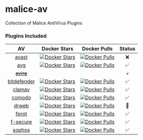 malice-av
=========

Collection of Malice AntiVirus Plugins

### Plugins Included

|                                           AV                                           |                                                         Docker Stars                                                        |                                                         Docker Pulls                                                        |       Status       |
|:--------------------------------------------------------------------------------------:|:---------------------------------------------------------------------------------------------------------------------------:|:---------------------------------------------------------------------------------------------------------------------------:|:------------------:|
| [avast](https://github.com/maliceio/malice-av/blob/master/avast/README.md)             |       [![Docker Stars](https://img.shields.io/docker/stars/malice/avast.svg)](https://hub.docker.com/r/malice/avast/)       |       [![Docker Pulls](https://img.shields.io/docker/pulls/malice/avast.svg)](https://hub.docker.com/r/malice/avast/)       |         :x:        |
| [avg](https://github.com/maliceio/malice-avg/blob/master/README.md)                    |         [![Docker Stars](https://img.shields.io/docker/stars/malice/avg.svg)](https://hub.docker.com/r/malice/avg/)         |         [![Docker Pulls](https://img.shields.io/docker/pulls/malice/avg.svg)](https://hub.docker.com/r/malice/avg/)         | :white_check_mark: |
| ~~[avira](https://github.com/maliceio/malice-av/blob/master/avira/README.md)~~         |                                                                                                                             |                                                                                                                             |       :skull:      |
| [bitdefender](https://github.com/maliceio/malice-bitdefender/blob/master/README.md)    | [![Docker Stars](https://img.shields.io/docker/stars/malice/bitdefender.svg)](https://hub.docker.com/r/malice/bitdefender/) | [![Docker Pulls](https://img.shields.io/docker/pulls/malice/bitdefender.svg)](https://hub.docker.com/r/malice/bitdefender/) | :white_check_mark: |
| [clamav](https://github.com/maliceio/malice-clamav/blob/master/README.md)              |      [![Docker Stars](https://img.shields.io/docker/stars/malice/clamav.svg)](https://hub.docker.com/r/malice/clamav/)      |      [![Docker Pulls](https://img.shields.io/docker/pulls/malice/clamav.svg)](https://hub.docker.com/r/malice/clamav/)      | :white_check_mark: |
| [comodo](https://github.com/maliceio/malice-comodo/blob/master/README.md)              |      [![Docker Stars](https://img.shields.io/docker/stars/malice/comodo.svg)](https://hub.docker.com/r/malice/comodo/)      |      [![Docker Pulls](https://img.shields.io/docker/pulls/malice/comodo.svg)](https://hub.docker.com/r/malice/comodo/)      | :white_check_mark: |
| [drweb](https://github.com/maliceio/malice-av/blob/master/drweb/README.md)             |       [![Docker Stars](https://img.shields.io/docker/stars/malice/drweb.svg)](https://hub.docker.com/r/malice/drweb/)       |       [![Docker Pulls](https://img.shields.io/docker/pulls/malice/drweb.svg)](https://hub.docker.com/r/malice/drweb/)       |   :construction:   |
| [fprot](https://github.com/maliceio/malice-fprot/blob/master/README.md)                |       [![Docker Stars](https://img.shields.io/docker/stars/malice/fprot.svg)](https://hub.docker.com/r/malice/fprot/)       |       [![Docker Pulls](https://img.shields.io/docker/pulls/malice/fprot.svg)](https://hub.docker.com/r/malice/fprot/)       | :white_check_mark: |
| [f-secure](https://github.com/maliceio/malice-fsecure/blob/master/README.md)           |    [![Docker Stars](https://img.shields.io/docker/stars/malice/fsecure.svg)](https://hub.docker.com/r/malice/f-secure/)     |    [![Docker Pulls](https://img.shields.io/docker/pulls/malice/f-secure.svg)](https://hub.docker.com/r/malice/fsecure/)     | :white_check_mark: |
| [sophos](https://github.com/maliceio/malice-sophos/blob/master/README.md)              |      [![Docker Stars](https://img.shields.io/docker/stars/malice/sophos.svg)](https://hub.docker.com/r/malice/sophos/)      |      [![Docker Pulls](https://img.shields.io/docker/pulls/malice/sophos.svg)](https://hub.docker.com/r/malice/sophos/)      | :white_check_mark: |
